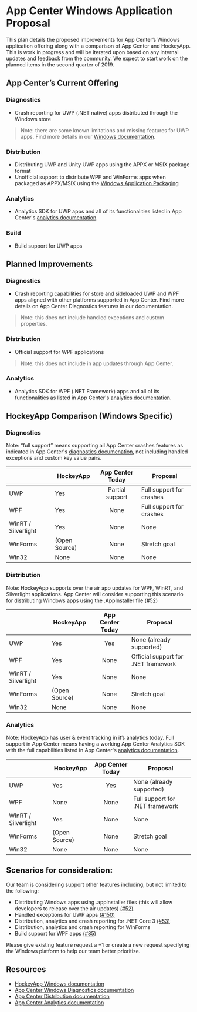 # App Center Windows Application Proposal 

This plan details the proposed improvements for App Center’s Windows application offering along with a comparison of App Center and HockeyApp. This is work in progress and will be iterated upon based on any internal updates and feedback from the community. We expect to start work on the planned items in the second quarter of 2019. 


## App Center’s Current Offering 
### Diagnostics

- Crash reporting for UWP (.NET native) apps distributed through the Windows store 
> Note: there are some known limitations and missing features for UWP apps. Find more details in our [Windows documentation](https://docs.microsoft.com/en-us/appcenter/diagnostics/windows-support). 

### Distribution

- Distributing UWP and Unity UWP apps using the APPX or MSIX package format
- Unofficial support to distribute WPF and WinForms apps when packaged as APPX/MSIX using the [Windows Application Packaging](https://docs.microsoft.com/en-us/windows/uwp/porting/desktop-to-uwp-packaging-dot-net)

### Analytics 

- Analytics SDK for UWP apps and all of its functionalities listed in App Center's [analytics documentation](https://docs.microsoft.com/en-us/appcenter/analytics/).  

### Build
- Build support for UWP apps

## Planned Improvements 

### Diagnostics 

- Crash reporting capabilities for store and sideloaded UWP and WPF apps aligned with other platforms supported in App Center. Find more details on App Center Diagnostics features in our documentation.  

> Note: this does not include handled exceptions and custom properties.  

### Distribution 

- Official support for WPF applications 
 
> Note: this does not include in app updates through App Center.  
### Analytics
- Analytics SDK for WPF (.NET Framework) apps and all of its functionalities as listed in App Center's [analytics documentation](https://docs.microsoft.com/en-us/appcenter/analytics/).  

## HockeyApp Comparison (Windows Specific) 
### Diagnostics 
Note: “full support” means supporting all App Center crashes features as indicated in App Center's [diagnostics documenation](https://docs.microsoft.com/en-us/appcenter/diagnostics/features), not including handled exceptions and custom key value pairs.  

|    | HockeyApp | App Center Today | Proposal | 
| ---| --------- |:----------------:| ------- |
| UWP| Yes       | Partial support | Full support for crashes |
| WPF| Yes       | None | Full support for crashes |
| WinRT / Silverlight | Yes       | None | None |
| WinForms | (Open Source)    | None | Stretch goal |
| Win32 | None | None | None |


### Distribution  

Note: HockeyApp supports over the air app updates for WPF, WinRT, and Silverlight applications. App Center will consider supporting this scenario for distributing Windows apps using the .AppInstaller file (#52) 

|    | HockeyApp | App Center Today | Proposal | 
| ---| --------- |:----------------:| ------- |
| UWP| Yes       | Yes | None (already supported) |
| WPF| Yes       | None | Official support for .NET framework |
| WinRT / Silverlight | Yes       | None | None |
| WinForms | (Open Source)    | None | Stretch goal |
| Win32 | None | None | None |

### Analytics 

Note: HockeyApp has user & event tracking in it’s analytics today. Full support in App Center means having a working App Center Analytics SDK with the full capabilities listed in App Center's [analytics documentation](https://docs.microsoft.com/en-us/appcenter/analytics/). 

|    | HockeyApp | App Center Today | Proposal | 
| ---| --------- |:----------------:| ------- |
| UWP| Yes       | Yes | None (already supported) |
| WPF| None       | None | Full support for .NET framework |
| WinRT / Silverlight | Yes     | None | None |
| WinForms | (Open Source)    | None | Stretch goal |
| Win32 | None | None | None |


## Scenarios for consideration: 

Our team is considering support other features including, but not limited to the following: 

- Distributing Windows apps using .appinstaller files (this will allow developers to release over the air updates) [(#52)](https://github.com/Microsoft/appcenter/issues/52) 
- Handled exceptions for UWP apps [(#150)](https://github.com/Microsoft/appcenter/issues/150)
- Distribution, analytics and crash reporting for .NET Core 3 [(#53)](https://github.com/Microsoft/appcenter/issues/53)
- Distribution, analytics and crash reporting for WinForms 
- Build support for WPF apps [(#85)](https://github.com/Microsoft/appcenter/issues/85)

 Please give existing feature request a +1 or create a new request specifying the Windows platform to help our team better prioritize.  
 
 ## Resources 

- [HockeyApp Windows documentation](https://support.hockeyapp.net/kb/client-integration-windows-and-windows-phone/hockeyapp-for-applications-on-windows) 
- [App Center Windows Diagnostics documentation](https://docs.microsoft.com/en-us/appcenter/diagnostics/windows-support)
- [App Center Distribution documentation](https://docs.microsoft.com/en-us/appcenter/distribution/)
- [App Center Analytics documentation](https://docs.microsoft.com/en-us/appcenter/analytics/) 

